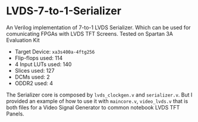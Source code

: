 LVDS-7-to-1-Serializer
======================

An Verilog implementation of 7-to-1 LVDS Serializer. Which can be used for comunicating FPGAs with LVDS TFT Screens.
Tested on Spartan 3A Evaluation Kit

*   Target Device: `xa3s400a-4ftg256`
*   Flip-flops used: 114
*   4 Input LUTs used: 140
*   Slices used: 127
*   DCMs used: 2
*   ODDR2 used: 4

The Serializer core is composed by `lvds_clockgen.v` and `serializer.v`. But I provided an example of how to use it with `maincore.v`, `video_lvds.v` that is both files for a Video Signal Generator to common notebook LVDS TFT Panels.
